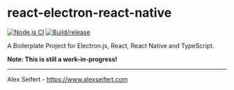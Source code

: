 # react-electron-react-native

[![Node.js CI](https://github.com/eiskalteschatten/react-electron-react-native/workflows/Node.js%20CI/badge.svg)](https://github.com/eiskalteschatten/react-electron-react-native/actions?query=workflow%3A%22Node.js+CI%22)
[![Build/release](https://github.com/eiskalteschatten/react-electron-react-native/workflows/Build/release/badge.svg)](https://github.com/eiskalteschatten/react-electron-react-native/actions?query=workflow%3ABuild%2Frelease)

A Boilerplate Project for Electron.js, React, React Native and TypeScript.

**Note: This is still a work-in-progress!**

---

Alex Seifert - https://www.alexseifert.com
